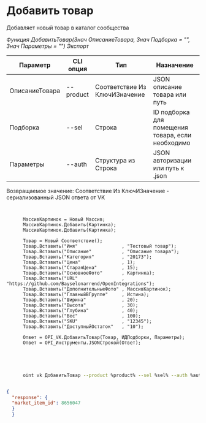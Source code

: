 ﻿---
sidebar_position: 4
---

# Добавить товар
 Добавляет новый товар в каталог сообщества


*Функция ДобавитьТовар(Знач ОписаниеТовара, Знач Подборка = "", Знач Параметры = "") Экспорт*

  | Параметр | CLI опция | Тип | Назначение |
  |-|-|-|-|
  | ОписаниеТовара | --product | Соответствие Из КлючИЗначение | JSON описание товара или путь |
  | Подборка | --sel | Строка | ID подборка для помещения товара, если необходимо |
  | Параметры | --auth | Структура из Строка | JSON авторизации или путь к .json |

  
  Возвращаемое значение:   Соответствие Из КлючИЗначение - сериализованный JSON ответа от VK

```bsl title="Пример кода"
	
      
      МассивКартинок = Новый Массив;
      МассивКартинок.Добавить(Картинка);
      МассивКартинок.Добавить(Картинка);
      
      Товар = Новый Соответствие();
      Товар.Вставить("Имя"                , "Тестовый товар");
      Товар.Вставить("Описание"           , "Описание товара");
      Товар.Вставить("Категория"          , "20173");
      Товар.Вставить("Цена"               , 1);
      Товар.Вставить("СтараяЦена"         , 15);
      Товар.Вставить("ОсновноеФото"       , Картинка);
      Товар.Вставить("URL"                , "https://github.com/Bayselonarrend/OpenIntegrations");
      Товар.Вставить("ДополнительныеФото" , МассивКартинок);
      Товар.Вставить("ГлавныйВГруппе"     , Истина);
      Товар.Вставить("Ширина"             , 20);
      Товар.Вставить("Высота"             , 30);
      Товар.Вставить("Глубина"            , 40);
      Товар.Вставить("Вес"                , 100);
      Товар.Вставить("SKU"                , "12345");
      Товар.Вставить("ДоступныйОстаток"   , "10");
      
      Ответ = OPI_VK.ДобавитьТовар(Товар, ИДПодборки, Параметры);
      Ответ = OPI_Инструменты.JSONСтрокой(Ответ);
      
    
	
```

```sh title="Пример команды CLI"
    
      oint vk ДобавитьТовар --product %product% --sel %sel% --auth %auth%


```


```json title="Результат"

{
  "response": {
  "market_item_id": 8656047
  }
  }

```
